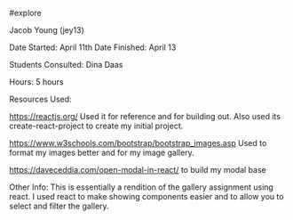 #explore


Jacob Young (jey13)

Date Started: April 11th
Date Finished:  April 13

Students Consulted:
Dina Daas

Hours: 5 hours




Resources Used: 

https://reactjs.org/
Used it for reference and for building out. Also used its create-react-project to create my initial project.



https://www.w3schools.com/bootstrap/bootstrap_images.asp
Used to format my images better and for my image gallery.


https://daveceddia.com/open-modal-in-react/
to build my modal base

Other Info:
This is essentially a rendition of the gallery assignment using react. I used react to make showing components easier
and to allow you to select and filter the gallery. 
